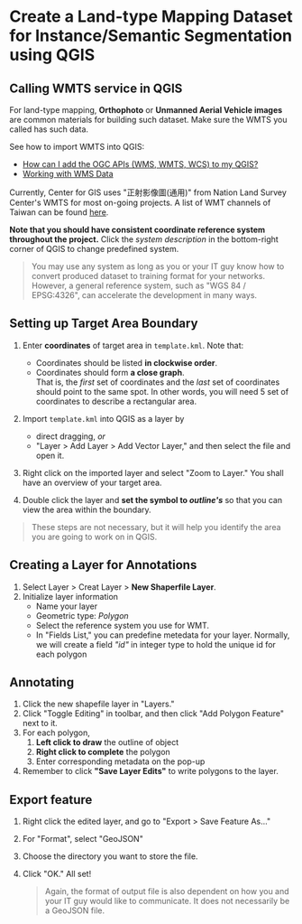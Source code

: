 # Create a Land-type Mapping Dataset for Instance/Semantic Segmentation using QGIS

## Calling WMTS service  in QGIS
For land-type mapping, **Orthophoto** or **Unmanned Aerial Vehicle images** are common materials for building such dataset. Make sure the WMTS you called has such data.

See how to import WMTS into QGIS:
* [How can I add the OGC APIs (WMS, WMTS, WCS) to my QGIS?](https://land.copernicus.eu/global/faq/how-can-i-add-ogc-apis-wms-wmts-wcs-my-qgis)
* [Working with WMS Data](https://www.qgistutorials.com/en/docs/working_with_wms.html)


Currently, Center for GIS uses "正射影像圖(通用)" from Nation Land Survey Center's WMTS for most on-going projects. A list of WMT channels of Taiwan can be found [here](http://gis.rchss.sinica.edu.tw/qgis/?p=3640).

**Note that you should have consistent coordinate reference system throughout the project.** Click the *system description* in the bottom-right corner of QGIS to change predefined system.

> You may use any system as long as you or your IT guy know how to convert produced dataset to training format for your networks. However, a general reference system, such as "WGS 84 / EPSG:4326", can accelerate the development in many ways. 

## Setting up Target Area Boundary 
1. Enter **coordinates** of target area in `template.kml`. Note that: 
    * Coordinates should be listed **in clockwise order**.
    * Coordinates should form **a close graph**.\
    That is, the *first* set of coordinates and the *last* set of coordinates should point to the same spot. In other words, you will need 5 set of coordinates to describe a rectangular area.
    
2. Import `template.kml` into QGIS as a layer by 
    * direct dragging, *or*
    * "Layer > Add Layer > Add Vector Layer," and then select the file and open it.
3. Right click on the imported layer and select "Zoom to Layer." You shall have an overview of your target area.
4. Double click the layer and **set the symbol to *outline's*** so that you can view the area within the boundary.
> These steps are not necessary, but it will help you identify the area you are going to work on in QGIS.

## Creating a Layer for Annotations
1. Select Layer > Creat Layer > **New Shaperfile Layer**.
2. Initialize layer information
    * Name your layer
    * Geometric type: *Polygon*
    * Select the reference system you use for WMT.
    * In "Fields List," you can predefine metedata for your layer.
    Normally, we will create a field *"id"*  in integer type to hold the unique id for each polygon

## Annotating
1. Click the new shapefile layer in "Layers."
2. Click "Toggle Editing" in toolbar, and then click "Add Polygon Feature" next to it.
3. For each polygon, 
    1. **Left click to draw** the outline of object
    2. **Right click to complete** the polygon
    3. Enter corresponding metadata on the pop-up
4. Remember to click **"Save Layer Edits"** to write polygons to the layer.

## Export feature
1. Right click the edited layer, and go to "Export > Save Feature As..."
2. For "Format", select "GeoJSON"
3. Choose the directory you want to store the file.
4. Click "OK." All set!

    > Again, the format of output file is also dependent on how you and your IT guy would like to communicate. It does not necessarily be a GeoJSON file.

